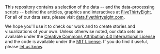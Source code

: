 This repository contains a selection of the data -- and the data-processing scripts -- behind the articles, graphics and interactives at [FiveThirtyEight](http://fivethirtyeight.com). For all of our data sets, please visit [data.fivethirtyeight.com](https://data.fivethirtyeight.com).

We hope you'll use it to check our work and to create stories and visualizations of your own. Unless otherwise noted, our data sets are available under the [Creative Commons Attribution 4.0 International License](http://creativecommons.org/licenses/by/4.0/) and the code is available under the [MIT License](http://opensource.org/licenses/MIT). If you do find it useful, please [let us know](mailto:data@fivethirtyeight.com).
